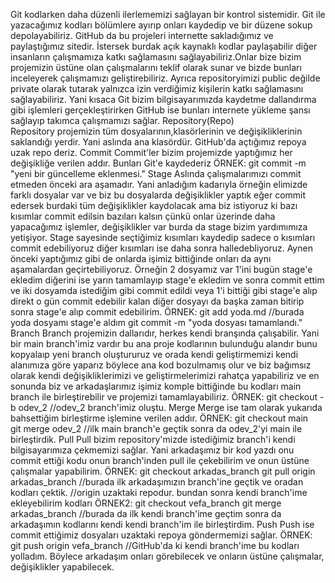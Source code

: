 Git kodlarken daha düzenli ilerlememizi sağlayan bir kontrol sistemidir. Git ile yazacağımız kodları bölümlere ayırıp onları kaydedip ve bir düzene sokup depolayabiliriz. GitHub da bu projeleri internette sakladığımız ve paylaştığımız sitedir. İstersek burdak açık kaynaklı kodlar paylaşabilir diğer insanların çalışmamıza katkı sağlamasını sağlayabiliriz.Onlar bize bizim projemizin üstüne olan çalışmalarını teklif olarak sunar ve bizde bunları inceleyerek çalışmamızı geliştirebiliriz. Ayrıca repositoryimizi public değilde private olarak tutarak yalnızca izin verdiğimiz kişilerin katkı sağlamasını sağlayabiliriz. Yani kısaca Git bizim bilgisayarımızda kaydetme dallandırma gibi işlemleri gerçekleştirirken GitHub ise bunları internete yükleme şansı sağlayıp takımca çalışmamızı sağlar. Repository(Repo)  
Repository projemizin tüm dosyalarının,klasörlerinin ve değişikliklerinin saklandığı yerdir. Yani aslında ana klasördür. GitHub'da açtığımız repoya uzak repo deriz.
Commit
Commit'ler bizim projemizde yaptığımız her değişikliğe verilen addır. Bunları Git'e kaydederiz
ÖRNEK: git commit -m "yeni bir güncelleme eklenmesi."
Stage
Aslında çalışmalarımızı commit etmeden önceki ara aşamadır. Yani anladığım kadarıyla örneğin elimizde farklı dosyalar var ve biz bu dosyalarda değişiklikler yaptık
eğer commit edersek burdaki tüm değişiklikler kaydolacak ama biz istiyoruz ki bazı kısımlar commit edilsin bazıları kalsın çünkü onlar üzerinde daha yapacağımız işlemler,
değişiklikler var burda da stage bizim yardımımıza yetişiyor. Stage sayesinde seçtiğimiz kısımları kaydedip sadece o kısımları commit edebiliyoruz diğer kısımları ise
daha sonra halledebliyoruz. Aynen önceki yaptığımız gibi de onlarda işimiz bittiğinde onları da aynı aşamalardan geçirtebiliyoruz. Örneğin 2 dosyamız var 1'ini bugün
stage'e ekledim diğerini ise yarın tamamlayıp stage'e ekledim ve sonra commit ettim ve iki dosyamda istediğim gibi commit edildi veya 1'i bittiği gibi stage'e alıp
direkt o gün commit edebilir kalan diğer dosyayı da başka zaman bitirip sonra stage'e alıp commit edebilirim.
ÖRNEK: git add yoda.md  //burada yoda dosyamı stage'e aldım
       git commit -m "yoda dosyası tamamlandı."
Branch
Branch projemizin dallarıdır, herkes kendi branşında çalışabilir. Yani bir main branch'imiz vardır bu ana proje kodlarının bulunduğu alandır bunu kopyalaıp yeni branch oluştururuz ve orada kendi geliştirmemizi kendi alanımıza göre yaparız böylece ana kod bozulmamış olur ve biz bağımsız olarak kendi değişikliklerimizi ve geliştirmelerimizi rahatça yapabiliriz ve en sonunda biz ve arkadaşlarımız işimiz komple bittiğinde bu kodları main branch ile birleştirebilir ve projemizi tamamlayabiliriz.
ÖRNEK: git checkout -b odev_2  //odev_2 branch'imiz oluştu.
Merge
Merge ise tam olarak yukarıda bahsettiğim birleştirme işlemine verilen addır.
ÖRNEK: git checkout main       
       git merge odev_2  //ilk main branch'e geçtik sonra da odev_2'yi main ile birleştirdik.
Pull
Pull bizim repository'mizde istediğimiz branch'i kendi bilgisayarımıza çekmemizi sağlar. Yani arkadaşımız bir kod yazdı onu commit ettiği kodu onun branch'inden pull ile çekebilirim ve onun üstüne çalışmalar yapabilirim.
ÖRNEK: git checkout arkadas_branch
       git pull origin arkadas_branch  //burada ilk arkadaşımızın branch'ine geçtik ve oradan kodları çektik.
                                       //origin uzaktaki repodur.
      bundan sonra kendi branch'ime ekleyebilirim kodları
ÖRNEK2: git checkout vefa_branch
        git merge arkadas_branch  //burada da ilk kendi branch'ime geçtim sonra da arkadaşımın kodlarını kendi kendi branch'im ile birleştirdim.
Push
Push ise commit ettiğimiz dosyaları uzaktaki repoya göndermemizi sağlar.
ÖRNEK: git push origin vefa_branch  //GitHub'da ki kendi branch'ime bu kodları yolladım. Böylece arkadaşım onları görebilecek ve onların üstüne çalışmalar, değişiklikler yapabilecek.
      


